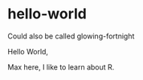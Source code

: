 # hello-world
Could also be called glowing-fortnight

Hello World,

Max here, I like to learn about R.

